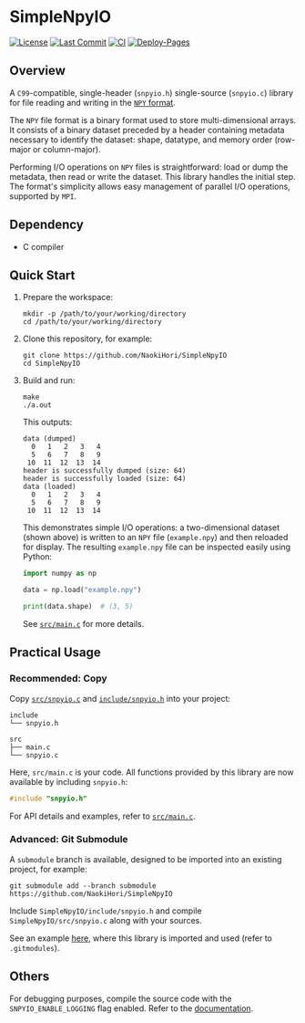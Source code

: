 # SimpleNpyIO

[![License](https://img.shields.io/github/license/NaokiHori/SimpleNpyIO)](https://opensource.org/license/mit/)
[![Last Commit](https://img.shields.io/github/last-commit/NaokiHori/SimpleNpyIO/main)](https://github.com/NaokiHori/SimpleNpyIO/commits/main)
[![CI](https://github.com/NaokiHori/SimpleNpyIO/actions/workflows/ci.yml/badge.svg?branch=main)](https://github.com/NaokiHori/SimpleNpyIO/actions/workflows/ci.yml)
[![Deploy-Pages](https://github.com/NaokiHori/SimpleNpyIO/actions/workflows/pages.yml/badge.svg?branch=main)](https://github.com/NaokiHori/SimpleNpyIO/actions/workflows/pages.yml)

## Overview

A `C99`-compatible, single-header (`snpyio.h`) single-source (`snpyio.c`) library for file reading and writing in the [`NPY` format](https://numpy.org/doc/stable/reference/generated/numpy.lib.format.html).

The `NPY` file format is a binary format used to store multi-dimensional arrays.
It consists of a binary dataset preceded by a header containing metadata necessary to identify the dataset: shape, datatype, and memory order (row-major or column-major).

Performing I/O operations on `NPY` files is straightforward: load or dump the metadata, then read or write the dataset.
This library handles the initial step. The format's simplicity allows easy management of parallel I/O operations, supported by `MPI`.

## Dependency

- C compiler

## Quick Start

1. Prepare the workspace:

   ```console
   mkdir -p /path/to/your/working/directory
   cd /path/to/your/working/directory
   ```

1. Clone this repository, for example:

   ```console
   git clone https://github.com/NaokiHori/SimpleNpyIO
   cd SimpleNpyIO
   ```

1. Build and run:

   ```console
   make
   ./a.out
   ```

   This outputs:

   ```text
   data (dumped)
     0   1   2   3   4
     5   6   7   8   9
    10  11  12  13  14
   header is successfully dumped (size: 64)
   header is successfully loaded (size: 64)
   data (loaded)
     0   1   2   3   4
     5   6   7   8   9
    10  11  12  13  14
   ```

   This demonstrates simple I/O operations: a two-dimensional dataset (shown above) is written to an `NPY` file (`example.npy`) and then reloaded for display.
   The resulting `example.npy` file can be inspected easily using Python:

   ```python
   import numpy as np

   data = np.load("example.npy")

   print(data.shape)  # (3, 5)
   ```

   See [`src/main.c`](https://github.com/NaokiHori/SimpleNpyIO/blob/main/src/main.c) for more details.

## Practical Usage

### Recommended: Copy

Copy [`src/snpyio.c`](https://github.com/NaokiHori/SimpleNpyIO/blob/main/src/snpyio.c) and [`include/snpyio.h`](https://github.com/NaokiHori/SimpleNpyIO/blob/main/include/snpyio.h) into your project:

```text
include
└── snpyio.h

src
├── main.c
└── snpyio.c
```

Here, `src/main.c` is your code.
All functions provided by this library are now available by including `snpyio.h`:

```c
#include "snpyio.h"
```

For API details and examples, refer to [`src/main.c`](https://github.com/NaokiHori/SimpleNpyIO/blob/main/src/main.c).

### Advanced: Git Submodule

A `submodule` branch is available, designed to be imported into an existing project, for example:

```console
git submodule add --branch submodule https://github.com/NaokiHori/SimpleNpyIO
```

Include `SimpleNpyIO/include/snpyio.h` and compile `SimpleNpyIO/src/snpyio.c` along with your sources.

See an example [here](https://github.com/NaokiHori/SimpleNSSolver), where this library is imported and used (refer to `.gitmodules`).

## Others

For debugging purposes, compile the source code with the `SNPYIO_ENABLE_LOGGING` flag enabled.
Refer to the [documentation](https://naokihori.github.io/SimpleNpyIO).

